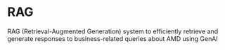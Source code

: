 # RAG
RAG (Retrieval-Augmented Generation) system to efficiently retrieve and generate responses to business-related queries about AMD using GenAI

